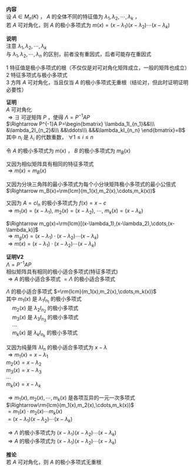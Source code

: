 **内容**  
设 $A\in M_n(K)$ ， $A$ 的全体不同的特征值为 $\lambda_1,\lambda_2,\cdots,\lambda_k$ ，  
若 $A$ 可对角化，则 $A$ 的极小多项式为 $m(x)=(x-\lambda_1)(x-\lambda_2)\cdots(x-\lambda_k)$  
  
**说明**  
注意 $\lambda_1,\lambda_2,\cdots,\lambda_k$  
与 $\lambda_1,\lambda_2,\cdots,\lambda_n$ 的区别，前者没有重因式，后者可能存在重因式  
  
1 特征值是极小多项式的根（不仅仅是对可对角化矩阵成立，一般的矩阵也成立）  
2 特征多项式与极小多项式  
3 方阵 $A$ 可对角化，当且仅当 $A$ 的极小多项式无重根（结论对，但此时证明证明必要性）  
  
**证明**  
 $A$ 可对角化  
 $\Rightarrow\exists$ 可逆矩阵 $P$ ，使得 $\Lambda=P^{-1}A P$  
 $\Rightarrow P^{-1}A P=\begin{bmatrix}  
\lambda_1I_{n_1}&&\\\  
&\lambda_2I_{n_2}&\\\  
&&\ddots\\\  
&&&\lambda_kI_{n_n}  
\end{bmatrix}=B$  
其中 $n_i$ 是 $\lambda_i$ 的代数重数， $\forall 1\le i\le n$  
  
令 $A$ 的极小多项式为 $m(x)$ ， $B$ 的极小多项式为 $m_B(x)$  
  
又因为相似矩阵具有相同的特征多项式  
 $\Rightarrow m(x)=m_B(x)$  
  
又因为分块三角阵的最小多项式为每个小分块矩阵极小多项式的最小公倍式  
 $\Rightarrow m_B(x)=\rm{lcm}(m_1(x),m_2(x),\cdots,m_k(x))$  
  
又因为 $A=cI_n$ 的极小多项式为 $f(x)=x-c$  
 $\Rightarrow m_1(x)=(x-\lambda_1),\ m_2(x)=(x-\lambda_2),\ \cdots,\ m_k(x)=(x-\lambda_k)$  
  
 $\Rightarrow m_g(x)=\rm{lcm}[(x-\lambda_1),(x-\lambda_2),\cdots,(x-\lambda_k)]$  
 $\Rightarrow m_g(x)=(x-\lambda_1)\cdot(x-\lambda_2)\cdots(x-\lambda_k)$  
 $\Rightarrow m(x)=(x-\lambda_1)\cdot(x-\lambda_2)\cdots(x-\lambda_k)$  
  
**证明V2**  
 $\Lambda=P^{-1}AP$  
相似矩阵具有相同的极小适合多项式(特征多项式)  
 $\Rightarrow A$ 的极小适合多项式 $=\Lambda$ 的极小适合多项式  
  
 $\Lambda$ 的极小适合多项式 $=\rm{lcm}(m_1(x),m_2(x),\cdots,m_k(x))$  
其中 $m_1(x)$ 是 $\lambda_1I_{n_1}$ 的极小多项式  
 $\quad m_2(x)$ 是 $\lambda_2I_{n_2}$ 的极小多项式  
 $\quad m_3(x)$ 是 $\lambda_3I_{n_3}$ 的极小多项式  
 $\quad \cdots$  
 $\quad m_k(x)$ 是 $\lambda_kI_{n_k}$ 的极小多项式  
  
又因为纯量阵 $\lambda I_n$ 的极小适合多项式为 $x-\lambda$  
 $\Rightarrow m_1(x)=x-\lambda_1$  
 $m_2(x)=x-\lambda_2$  
 $m_3(x)=x-\lambda_3$  
 $\cdots$  
 $m_k(x)=x-\lambda_k$  
  
 $\Rightarrow m_1(x),m_2(x),\cdots,m_k(x)$ 是各项互异的一元一次多项式  
 $\Rightarrow\rm{lcm}(m_1(x),m_2(x),\cdots,m_k(x))$  
 $=m_1(x)\cdot m_2(x)\cdots m_k(x)$  
 $=(x-\lambda_1)(x-\lambda_2)  
\cdots(x-\lambda_k)$  
  
 $\Rightarrow\Lambda$ 的极小多项式为 $(x-\lambda_1)(x-\lambda_2)\cdots(x-\lambda_k)$  
 $\Rightarrow A$ 的极小多项式为 $(x-\lambda_1)(x-\lambda_2)\cdots(x-\lambda_k)$  
  
**推论**  
若 $A$ 可对角化，则 $A$ 的极小多项式无重根  
